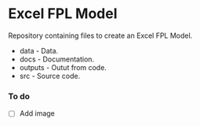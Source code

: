 # Excel FPL Model
Repository containing files to create an Excel FPL Model.

- data - Data.
- docs - Documentation.
- outputs - Outut from code.
- src - Source code.

### To do
- [ ] Add image
